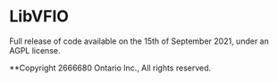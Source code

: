 # LibVFIO

Full release of code available on the 15th of September 2021, under an AGPL
license.

**Copyright 2666680 Ontario Inc., All rights reserved.
